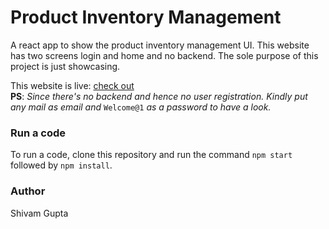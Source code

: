 # Product Inventory Management
A react app to show the product inventory management UI. This website has two screens login and home and no backend. The sole purpose of this project is just showcasing.

This website is live: [check out](https://product-inventory.netlify.app/)<br/>
**PS**: *Since there's no backend and hence no user registration. Kindly put any mail as email and* ```Welcome@1``` *as a password to have a look.*

### Run a code
To run a code, clone this repository and run the command ```npm start``` followed by ```npm install```.

### Author
Shivam Gupta
